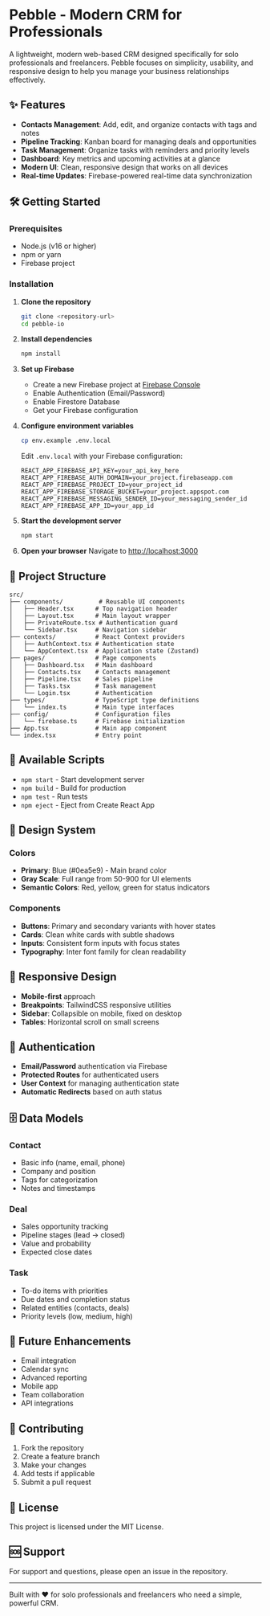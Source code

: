 # Pebble - Modern CRM for Professionals

A lightweight, modern web-based CRM designed specifically for solo professionals and freelancers. Pebble focuses on simplicity, usability, and responsive design to help you manage your business relationships effectively.

## ✨ Features

- **Contacts Management**: Add, edit, and organize contacts with tags and notes
- **Pipeline Tracking**: Kanban board for managing deals and opportunities
- **Task Management**: Organize tasks with reminders and priority levels
- **Dashboard**: Key metrics and upcoming activities at a glance
- **Modern UI**: Clean, responsive design that works on all devices
- **Real-time Updates**: Firebase-powered real-time data synchronization

## 🛠️ Getting Started

### Prerequisites
- Node.js (v16 or higher)
- npm or yarn
- Firebase project

### Installation

1. **Clone the repository**
   ```bash
   git clone <repository-url>
   cd pebble-io
   ```

2. **Install dependencies**
   ```bash
   npm install
   ```

3. **Set up Firebase**
   - Create a new Firebase project at [Firebase Console](https://console.firebase.google.com/)
   - Enable Authentication (Email/Password)
   - Enable Firestore Database
   - Get your Firebase configuration

4. **Configure environment variables**
   ```bash
   cp env.example .env.local
   ```
   
   Edit `.env.local` with your Firebase configuration:
   ```env
   REACT_APP_FIREBASE_API_KEY=your_api_key_here
   REACT_APP_FIREBASE_AUTH_DOMAIN=your_project.firebaseapp.com
   REACT_APP_FIREBASE_PROJECT_ID=your_project_id
   REACT_APP_FIREBASE_STORAGE_BUCKET=your_project.appspot.com
   REACT_APP_FIREBASE_MESSAGING_SENDER_ID=your_messaging_sender_id
   REACT_APP_FIREBASE_APP_ID=your_app_id
   ```

5. **Start the development server**
   ```bash
   npm start
   ```

6. **Open your browser**
   Navigate to [http://localhost:3000](http://localhost:3000)

## 📁 Project Structure

```
src/
├── components/          # Reusable UI components
│   ├── Header.tsx      # Top navigation header
│   ├── Layout.tsx      # Main layout wrapper
│   ├── PrivateRoute.tsx # Authentication guard
│   └── Sidebar.tsx     # Navigation sidebar
├── contexts/           # React Context providers
│   ├── AuthContext.tsx # Authentication state
│   └── AppContext.tsx  # Application state (Zustand)
├── pages/              # Page components
│   ├── Dashboard.tsx   # Main dashboard
│   ├── Contacts.tsx    # Contacts management
│   ├── Pipeline.tsx    # Sales pipeline
│   ├── Tasks.tsx       # Task management
│   └── Login.tsx       # Authentication
├── types/              # TypeScript type definitions
│   └── index.ts        # Main type interfaces
├── config/             # Configuration files
│   └── firebase.ts     # Firebase initialization
├── App.tsx             # Main app component
└── index.tsx           # Entry point
```

## 🔧 Available Scripts

- `npm start` - Start development server
- `npm build` - Build for production
- `npm test` - Run tests
- `npm eject` - Eject from Create React App

## 🎨 Design System

### Colors
- **Primary**: Blue (#0ea5e9) - Main brand color
- **Gray Scale**: Full range from 50-900 for UI elements
- **Semantic Colors**: Red, yellow, green for status indicators

### Components
- **Buttons**: Primary and secondary variants with hover states
- **Cards**: Clean white cards with subtle shadows
- **Inputs**: Consistent form inputs with focus states
- **Typography**: Inter font family for clean readability

## 📱 Responsive Design

- **Mobile-first** approach
- **Breakpoints**: TailwindCSS responsive utilities
- **Sidebar**: Collapsible on mobile, fixed on desktop
- **Tables**: Horizontal scroll on small screens

## 🔐 Authentication

- **Email/Password** authentication via Firebase
- **Protected Routes** for authenticated users
- **User Context** for managing authentication state
- **Automatic Redirects** based on auth status

## 🗄️ Data Models

### Contact
- Basic info (name, email, phone)
- Company and position
- Tags for categorization
- Notes and timestamps

### Deal
- Sales opportunity tracking
- Pipeline stages (lead → closed)
- Value and probability
- Expected close dates

### Task
- To-do items with priorities
- Due dates and completion status
- Related entities (contacts, deals)
- Priority levels (low, medium, high)

## 🚧 Future Enhancements

- Email integration
- Calendar sync
- Advanced reporting
- Mobile app
- Team collaboration
- API integrations

## 🤝 Contributing

1. Fork the repository
2. Create a feature branch
3. Make your changes
4. Add tests if applicable
5. Submit a pull request

## 📄 License

This project is licensed under the MIT License.

## 🆘 Support

For support and questions, please open an issue in the repository.

---

Built with ❤️ for solo professionals and freelancers who need a simple, powerful CRM. 